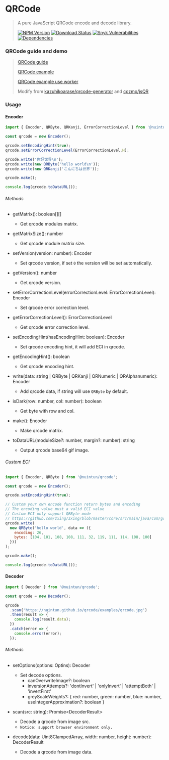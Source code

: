 # QRCode

> A pure JavaScript QRCode encode and decode library.
>
> [![NPM Version][npm-image]][npm-url]
> [![Download Status][download-image]][npm-url]
> [![Snyk Vulnerabilities][snyk-image]][snyk-url]
> [![Dependencies][david-image]][david-url]

### QRCode guide and demo

> [QRCode guide](https://nuintun.github.io/qrcode/qrcode.pdf)
>
> [QRCode example](https://nuintun.github.io/qrcode/examples/index.html)
>
> [QRCode example use worker](https://nuintun.github.io/qrcode/examples/worker.html)
>
> Modify from [kazuhikoarase/qrcode-generator](https://github.com/kazuhikoarase/qrcode-generator) and [cozmo/jsQR](https://github.com/cozmo/jsQR)

### Usage

#### Encoder

```js
import { Encoder, QRByte, QRKanji, ErrorCorrectionLevel } from '@nuintun/qrcode';

const qrcode = new Encoder();

qrcode.setEncodingHint(true);
qrcode.setErrorCorrectionLevel(ErrorCorrectionLevel.H);

qrcode.write('你好世界\n');
qrcode.write(new QRByte('hello world\n'));
qrcode.write(new QRKanji('こんにちは世界'));

qrcode.make();

console.log(qrcode.toDataURL());
```

###### Methods

- getMatrix(): boolean[][]

  - Get qrcode modules matrix.

- getMatrixSize(): number

  - Get qrcode module matrix size.

- setVersion(version: number): Encoder

  - Set qrcode version, if set `0` the version will be set automatically.

- getVersion(): number

  - Get qrcode version.

- setErrorCorrectionLevel(errorCorrectionLevel: ErrorCorrectionLevel): Encoder

  - Set qrcode error correction level.

- getErrorCorrectionLevel(): ErrorCorrectionLevel

  - Get qrcode error correction level.

- setEncodingHint(hasEncodingHint: boolean): Encoder

  - Set qrcode encoding hint, it will add ECI in qrcode.

- getEncodingHint(): boolean

  - Get qrcode encoding hint.

- write(data: string \| QRByte \| QRKanji \| QRNumeric \| QRAlphanumeric): Encoder

  - Add qrcode data, if string will use `QRByte` by default.

- isDark(row: number, col: number): boolean

  - Get byte with row and col.

- make(): Encoder

  - Make qrcode matrix.

- toDataURL(moduleSize?: number, margin?: number): string

  - Output qrcode base64 gif image.

###### Custom ECI

```js
import { Encoder, QRByte } from '@nuintun/qrcode';

const qrcode = new Encoder();

qrcode.setEncodingHint(true);

// Custom your own encode function return bytes and encoding
// The encoding value must a valid ECI value
// Custom ECI only support QRByte mode
// https://github.com/zxing/zxing/blob/master/core/src/main/java/com/google/zxing/common/CharacterSetECI.java
qrcode.write(
  new QRByte('hello world', data => ({
    encoding: 26,
    bytes: [104, 101, 108, 108, 111, 32, 119, 111, 114, 108, 100]
  }))
);

qrcode.make();

console.log(qrcode.toDataURL());
```

#### Decoder

```js
import { Decoder } from '@nuintun/qrcode';

const qrcode = new Decoder();

qrcode
  .scan('https://nuintun.github.io/qrcode/examples/qrcode.jpg')
  .then(result => {
    console.log(result.data);
  })
  .catch(error => {
    console.error(error);
  });
```

###### Methods

- setOptions(options: Optins): Decoder

  - Set decode options.
    - canOverwriteImage?: boolean
    - inversionAttempts?: 'dontInvert' \| 'onlyInvert' \| 'attemptBoth' \| 'invertFirst'
    - greyScaleWeights?: { red: number, green: number, blue: number, useIntegerApproximation?: boolean }

- scan(src: string): Promise\<DecoderResult>

  - Decode a qrcode from image src.
  - `Notice: support browser environment only.`

- decode(data: Uint8ClampedArray, width: number, height: number): DecoderResult

  - Decode a qrcode from image data.

[npm-image]: https://img.shields.io/npm/v/@nuintun/qrcode.svg?style=flat-square
[npm-url]: https://www.npmjs.org/package/@nuintun/qrcode
[download-image]: https://img.shields.io/npm/dm/@nuintun/qrcode.svg?style=flat-square
[snyk-image]: https://img.shields.io/snyk/vulnerabilities/github/nuintun/qrcode.svg?style=flat-square
[snyk-url]: https://snyk.io/test/github/nuintun/qrcode
[david-image]: https://img.shields.io/david/nuintun/qrcode.svg?style=flat-square
[david-url]: https://david-dm.org/nuintun/qrcode
